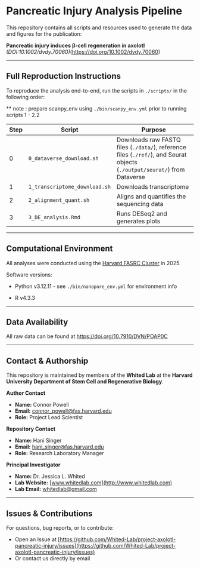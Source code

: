 # Pancreatic Injury Analysis Pipeline

This repository contains all scripts and resources used to generate the data and figures for the publication:

**Pancreatic injury induces β-cell regeneration in axolotl** *(DOI:10.1002/dvdy.70060)*(https://doi.org/10.1002/dvdy.70060)

---

## Full Reproduction Instructions

To reproduce the analysis end-to-end, run the scripts in `./scripts/` in the following order:

   ** note : prepare scanpy_env using `./bin/scanpy_env.yml` prior to running scripts 1 - 2.2

| Step | Script                                   | Purpose                                                                 |
|------|------------------------------------------|-------------------------------------------------------------------------|
| 0    | `0_dataverse_download.sh`                | Downloads raw FASTQ files (`./data/`), reference files (`./ref/`), and Seurat objects (`./output/seurat/`) from Dataverse |
| 1    | `1_transcriptome_download.sh`                          | Downloads transcriptome                          |
| 2  | `2_alignment_quant.sh`                     | Aligns and quantifies the sequencing data                           |
| 3    | `3_DE_analysis.Rmd` | Runs DESeq2 and generates plots       |
---

## Computational Environment

All analyses were conducted using the [Harvard FASRC Cluster](https://www.rc.fas.harvard.edu/) in 2025.

Software versions:

- Python v3.12.11 - see `./bin/nanopore_env.yml` for environment info

- R v4.3.3

---

## Data Availability

All raw data can be found at https://doi.org/10.7910/DVN/POAP0C

---

## Contact & Authorship

This repository is maintained by members of the **Whited Lab** at the **Harvard University Department of Stem Cell and Regenerative Biology**.


**Author Contact**  
- **Name:** Connor Powell
- **Email:** [connor_powell@fas.harvard.edu](mailto:connor_powell@fas.harvard.edu)  
- **Role:** Project Lead Scientist

**Repository Contact**  
- **Name:** Hani Singer  
- **Email:** [hani_singer@fas.harvard.edu](mailto:hani_singer@fas.harvard.edu)  
- **Role:** Research Laboratory Manager

**Principal Investigator**  
- **Name:** Dr. Jessica L. Whited  
- **Lab Website:** [www.whitedlab.com](http://www.whitedlab.com)  
- **Lab Email:** [whitedlab@gmail.com](mailto:whitedlab@gmail.com)


---

## Issues & Contributions

For questions, bug reports, or to contribute:
- Open an Issue at [https://github.com/Whited-Lab/project-axolotl-pancreatic-injury/issues](https://github.com/Whited-Lab/project-axolotl-pancreatic-injury/issues)
- Or contact us directly by email
